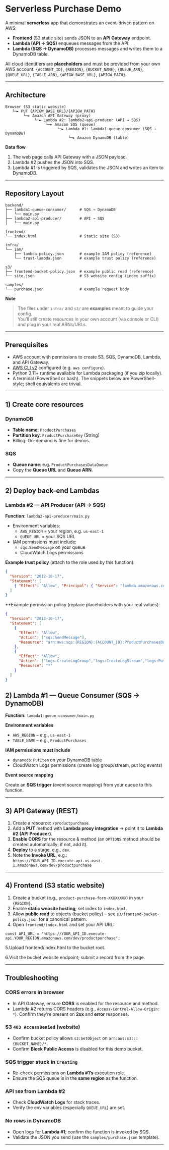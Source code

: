 # Serverless Purchase Demo

A minimal **serverless** app that demonstrates an event-driven pattern on AWS:

- **Frontend** (S3 static site) sends JSON to an **API Gateway** endpoint.
- **Lambda (API → SQS)** enqueues messages from the API.
- **Lambda (SQS → DynamoDB)** processes messages and writes them to a DynamoDB table.

All cloud identifiers are **placeholders** and must be provided from your own AWS account:
`{ACCOUNT_ID}`, `{REGION}`, `{BUCKET_NAME}`, `{QUEUE_ARN}`, `{QUEUE_URL}`, `{TABLE_ARN}`, `{APIGW_BASE_URL}`, `{APIGW_PATH}`.

---

## Architecture

```text
Browser (S3 static website)
   └─► PUT {APIGW_BASE_URL}/{APIGW_PATH}
        └─► Amazon API Gateway (proxy)
             └─► Lambda #2: lambda2-api-producer (API → SQS)
                  └─► Amazon SQS (queue)
                       └─► Lambda #1: lambda1-queue-consumer (SQS → DynamoDB)
                            └─► Amazon DynamoDB (table)
```

**Data flow**  
1. The web page calls API Gateway with a JSON payload.  
2. Lambda #2 pushes the JSON into SQS.  
3. Lambda #1 is triggered by SQS, validates the JSON and writes an item to DynamoDB.

---

## Repository Layout

```text
backend/
├── lambda1-queue-consumer/      # SQS → DynamoDB
│   └── main.py
├── lambda2-api-producer/        # API → SQS
│   └── main.py

frontend/
└── index.html                   # Static site (S3)

infra/
└── iam/
    ├── lambda-policy.json       # example IAM policy (reference)
    └── trust-lambda.json        # example trust policy (reference)

s3/
├── frontend-bucket-policy.json  # example public read (reference)
└── site.json                    # S3 website config (index suffix)

samples/
└── purchase.json                # example request body
```

**Note**  
> The files under `infra/` and `s3/` are **examples** meant to guide your config.  
> You’ll still create resources in your own account (via console or CLI) and plug in your real ARNs/URLs.

---

## Prerequisites

- AWS account with permissions to create S3, SQS, DynamoDB, Lambda, and API Gateway.
- [AWS CLI v2](https://docs.aws.amazon.com/cli/latest/userguide/getting-started-install.html) configured (e.g. `aws configure`).
- Python 3.11+ runtime available for Lambda packaging (if you zip locally).
- A terminal (PowerShell or bash). The snippets below are PowerShell-style; shell equivalents are trivial.

---

## 1) Create core resources

### DynamoDB
- **Table name**: `ProductPurchases`
- **Partition key**: `ProductPurchaseKey` (String)
- Billing: On-demand is fine for demos.

### SQS
- **Queue name**: e.g. `ProductPurchasesDataQueue`
- Copy the **Queue URL** and **Queue ARN**.

---

## 2) Deploy back-end Lambdas

### Lambda #2 — API Producer (API → SQS)
**Function**: `lambda2-api-producer/main.py`
- Environment variables:
  - `AWS_REGION` = your region, e.g. `us-east-1`
  - `QUEUE_URL` = your SQS URL
- IAM permissions must include:
  - `sqs:SendMessage` on your queue
  - CloudWatch Logs permissions

**Example trust policy** (attach to the role used by this function):
```json
{
  "Version": "2012-10-17",
  "Statement": [
    { "Effect": "Allow", "Principal": { "Service": "lambda.amazonaws.com" }, "Action": "sts:AssumeRole" }
  ]
}
```

**Example permission policy (replace placeholders with your real values):
```json
{
  "Version": "2012-10-17",
  "Statement": [
    {
      "Effect": "Allow",
      "Action": ["sqs:SendMessage"],
      "Resource": "arn:aws:sqs:{REGION}:{ACCOUNT_ID}:ProductPurchasesDataQueue"
    },
    {
      "Effect": "Allow",
      "Action": ["logs:CreateLogGroup","logs:CreateLogStream","logs:PutLogEvents"],
      "Resource": "*"
    }
  ]
}
```

## 2) Lambda #1 — Queue Consumer (SQS → DynamoDB)

**Function:** `lambda1-queue-consumer/main.py`

**Environment variables**

- `AWS_REGION` – e.g., `us-east-1`
- `TABLE_NAME` – e.g., `ProductPurchases`

**IAM permissions must include**

- `dynamodb:PutItem` on your DynamoDB table
- CloudWatch Logs permissions (create log group/stream, put log events)

**Event source mapping**

Create an **SQS trigger** (event source mapping) from your queue to this function.

---

## 3) API Gateway (REST)

1. Create a resource: `/productpurchase`.
2. Add a **PUT** method with **Lambda proxy integration** → point it to **Lambda #2 (API Producer)**.
3. **Enable CORS** for the resource & method (an `OPTIONS` method should be created automatically; if not, add it).
4. **Deploy** to a stage, e.g., `dev`.
5. Note the **Invoke URL**, e.g.:  
   `https://YOUR_API_ID.execute-api.us-east-1.amazonaws.com/dev/productpurchase`

---

## 4) Frontend (S3 static website)

1. Create a bucket (e.g., `product-purchase-form-XXXXXXXX`) in your `{REGION}`.
2. Enable **static website hosting**; set index to `index.html`.
3. Allow **public read** to objects (bucket policy) – see `s3/frontend-bucket-policy.json` for a canonical pattern.
4. Open `frontend/index.html` and set your API URL:

```
const API_URL = "https://YOUR_API_ID.execute-api.YOUR_REGION.amazonaws.com/dev/productpurchase";
```
5.Upload frontend/index.html to the bucket root.

6.Visit the bucket website endpoint; submit a record from the page.

---
## Troubleshooting

### CORS errors in browser
- In API Gateway, ensure **CORS** is enabled for the resource and method.
- Lambda #2 returns CORS headers (e.g., `Access-Control-Allow-Origin: *`). Confirm they’re present on **2xx** and **error** responses.

### S3 `403 AccessDenied` (website)
- Confirm bucket policy allows `s3:GetObject` on `arn:aws:s3:::{BUCKET_NAME}/*`.
- Confirm **Block Public Access** is disabled for this demo bucket.

### SQS trigger stuck in `Creating`
- Re-check permissions on **Lambda #1’s** execution role.
- Ensure the SQS queue is in the **same region** as the function.

### API `500` from Lambda #2
- Check **CloudWatch Logs** for stack traces.
- Verify the env variables (especially `QUEUE_URL`) are set.

### No rows in DynamoDB
- Open logs for **Lambda #1**; confirm the function is invoked by SQS.
- Validate the JSON you send (use the `samples/purchase.json` template).
---










